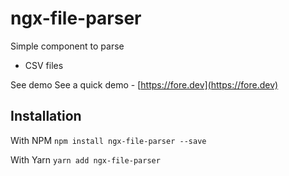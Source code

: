 # ngx-file-parser

Simple component to parse

- CSV
  files

See demo See a quick demo - [https://fore.dev](https://fore.dev)

## Installation

With NPM
`npm install ngx-file-parser --save`

With Yarn
`yarn add ngx-file-parser`
